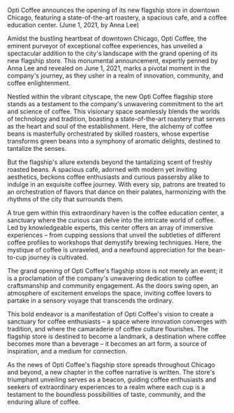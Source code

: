Opti Coffee announces the opening of its new flagship store in downtown Chicago, featuring a state-of-the-art roastery, a spacious cafe, and a coffee education center. (June 1, 2021, by Anna Lee)

Amidst the bustling heartbeat of downtown Chicago, Opti Coffee, the eminent purveyor of exceptional coffee experiences, has unveiled a spectacular addition to the city's landscape with the grand opening of its new flagship store. This monumental announcement, expertly penned by Anna Lee and revealed on June 1, 2021, marks a pivotal moment in the company's journey, as they usher in a realm of innovation, community, and coffee enlightenment.

Nestled within the vibrant cityscape, the new Opti Coffee flagship store stands as a testament to the company's unwavering commitment to the art and science of coffee. This visionary space seamlessly blends the worlds of technology and tradition, boasting a state-of-the-art roastery that serves as the heart and soul of the establishment. Here, the alchemy of coffee beans is masterfully orchestrated by skilled roasters, whose expertise transforms green beans into a symphony of aromatic delights, destined to tantalize the senses.

But the flagship's allure extends beyond the tantalizing scent of freshly roasted beans. A spacious café, adorned with modern yet inviting aesthetics, beckons coffee enthusiasts and curious passersby alike to indulge in an exquisite coffee journey. With every sip, patrons are treated to an orchestration of flavors that dance on their palates, harmonizing with the rhythms of the city that surrounds them.

A true gem within this extraordinary haven is the coffee education center, a sanctuary where the curious can delve into the intricate world of coffee. Led by knowledgeable experts, this center offers an array of immersive experiences – from cupping sessions that unveil the subtleties of different coffee profiles to workshops that demystify brewing techniques. Here, the mystique of coffee is unraveled, and a newfound appreciation for the bean-to-cup journey is cultivated.

The grand opening of Opti Coffee's flagship store is not merely an event; it is a proclamation of the company's unwavering dedication to coffee craftsmanship and community engagement. As the doors swing open, an atmosphere of excitement envelops the space, inviting coffee lovers to partake in a sensory voyage that transcends the ordinary.

This bold endeavor is a manifestation of Opti Coffee's vision to create a sanctuary for coffee enthusiasts – a space where innovation converges with tradition, and where the camaraderie of coffee culture flourishes. The flagship store is destined to become a landmark, a destination where coffee becomes more than a beverage – it becomes an art form, a source of inspiration, and a medium for connection.

As the news of Opti Coffee's flagship store spreads throughout Chicago and beyond, a new chapter in the coffee narrative is written. The store's triumphant unveiling serves as a beacon, guiding coffee enthusiasts and seekers of extraordinary experiences to a realm where each cup is a testament to the boundless possibilities of taste, community, and the enduring allure of coffee.